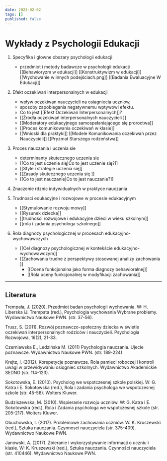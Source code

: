 ```yaml
---
date: 2023-02-02
tags: []
published: false
---
```

# Wykłady z Psychologii Edukacji

1. Specyfika i głowne obszary psychologii edukacji
	- przedmiot i metody badawcze w psychologii edukacji
[[Behawioryzm w edukacji]]
[[Konstruktywizm w edukacji]]
[[Wychowanie w innych podejściach.png]]
[[Badania Ewaluacyjne W Edukacji]]

2. Efekt oczekiwań interpersonalnych w edukacji
	- wpływ oczekiwan nauczycieli na osiagniecia uczniow,
	- sposoby zapobiegania negatywnemu wptywowi efektu.
	- Co to jest [[Efekt Oczekiwań Interpersonalnych]]?  
	- [[Źródła oczekiwań interpersonalnych nauczycieli ]] 
	- [[Moderatory edukacyjnego samospełaniającego się proroctwa]]
	- [[Proces komunikowania oczekiwań w klasie]]
	- [[Wnioski dla praktyki]]
[[Modele Komunikowania oczekiwań przez Nauczycieli]]
[[Pryzmat Starszego rodzeństwa]]



3. Proces nauczania i uczenia sie
	- determinanty skutecznego uczenia sie
	- [[Co to jest uczenie się|Co to jest uczenie się?]]  
	- [[Style i strategie uczenia się]] 
	- [[Zasady skutecznego uczenia się ]]
	- [[Co to jest nauczanie|Co to jest nauczanie?]]
4. Znaczenie rdznic indywidualnych w praktyce nauczania
5. Trudnosci edukacyjne i rozwojowe w procesie edukacyjnym
	- [[Stymulowanie rozwoju mowy]]
	- [[Rysunek dziecka]]
	- [[trudności rozwojowe i edukacyjne dzieci w wieku szkolnym]]
	- [[rola i zadania psychologa szkolnego]]
6. Rola diagnozy psychologicznej w procesach edukacyjno-wychowawczych
	- [[Cel diagnozy psychologicznej w kontekście edukacyjno-wychowawczym]]
	- [[Zachowania trudne z perspektywy stosowanej analizy zachowania ]]
		- [[Ocena funkcjonalna jako forma diagnozy behawioralnej]]
		- [[Rola oceny funkcjonalnej w modyfikacji zachowania]]
---

## Literatura

Trempała, J. (2020). Przedmiot badan psychologii wychowania. W: H. Liberska iJ. Trempata (red.), Psychologia wychowania Wybrane problemy. Wydawnictwo Naukowe PWN. (str. 37-56).

Trusz, S. (2011). Rozwój poznawczo-społeczny dziecka w świetle oczekiwań interpersonalnych
rodziców i nauczycieli. Psychologia Rozwojowa, 16(2), 21-33.

Czerniawska E., Ledzińska M. (2011) Psychologia nauczania. Ujecie poznawcze. Wydawnictwo
Naukowe PWN. (str. 189-224)

Krejtz, I. (2012). Korepetycje poznawcze. Rola pamieci roboczej i kontroli uwagi w przewidywaniu
osiqgniec szkoInych. Wydawnictwo Akademickie SEDNO (str. 114-123).

Sokotowska, E. (2010). Psycholog we wspotczesnej szkole polskiej. W: G. Katra i E. Sokotowska (red.),
Rola i zadania psychologa we wspotczesnej szkole (str. 45-58). Wolters Kluwer.

Budziszewska, M. (2010). Wspieranie rozwoju uczniów. W: G. Katra i E. Sokotowska (red.), Rola i
Zadania psychologa we wspotczesnej szkole (str. 205-217). Wolters Kluwer.

Obuchowska, I. (2017). Problemowe zachowania uczniów. W: K. Kruszewski (red.), Sztuka nauczania.
Czynnosci nauczyciela (str. 375-409). Wydawnictwo Naukowe PWN.

Janowski, A. (2017). Zbieranie i wykorzystywanie informacji o uczniu i klasie. W: K. Kruszewski (red.), Sztuka nauczania. Czynności nauczyciela (str. 410446). Wydawnictwo Naukowe PWN.